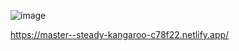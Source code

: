 ![image](https://user-images.githubusercontent.com/82677661/173219559-93e57928-9597-4ffa-8f97-8631b34d1d57.png)

https://master--steady-kangaroo-c78f22.netlify.app/
